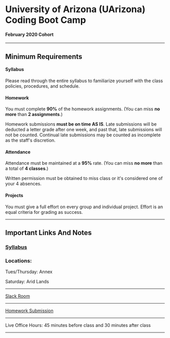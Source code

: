 

# University of Arizona (UArizona) Coding Boot Camp

#### February 2020 Cohort 

-----------------------------------------


## Minimum Requirements

#### Syllabus

Please read through the entire syllabus to familiarize yourself with the class policies, procedures, and schedule. 

#### Homework


You must complete **90%** of the homework assignments. (You can miss **no more** than **2 assignments**.)


Homework submissions **must be on time AS IS**. Late submissions will be deducted a letter grade after one week, and past that, late submissions will not be counted. Continual late submissions may be counted as incomplete as the staff's discretion.


#### Attendance


Attendance must be maintained at a **95%** rate. (You can miss **no more** than a total of **4 classes**.)


Written permission must be obtained to miss class or it's considered one of your 4 absences.


#### Projects


You must give a full effort on every group and individual project. Effort is an equal criteria for grading as success. 

-----------------------------------------


## Important Links And Notes


### [Syllabus]()

### Locations:

Tues/Thursday: Annex

Saturday: Arid Lands

-----------------------------------------

[Slack Room]()

-----------------------------------------

[Homework Submission](https://www.bootcampspot.com/)

-----------------------------------------

Live Office Hours: 45 minutes before class and 30 minutes after class

-----------------------------------------





